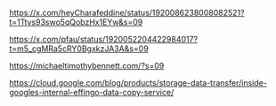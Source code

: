 https://x.com/heyCharafeddine/status/1920086238008082521?t=1Ttys93swo5qQobzHx1EYw&s=09

https://x.com/pfau/status/1920052204422984017?t=m5_cgMRa5cRY0BgxkzJA3A&s=09

https://michaeltimothybennett.com/?s=09

https://cloud.google.com/blog/products/storage-data-transfer/inside-googles-internal-effingo-data-copy-service/